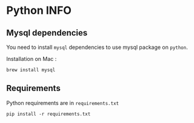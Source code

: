 # Python INFO

## Mysql dependencies
You need to install `mysql` dependencies to use mysql package on `python`.

Installation on Mac :
```
brew install mysql
```


## Requirements
Python requirements are in `requirements.txt`  

```
pip install -r requirements.txt
```
